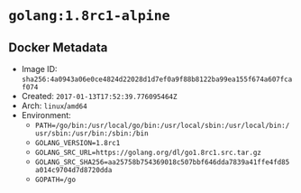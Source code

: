 # `golang:1.8rc1-alpine`

## Docker Metadata

- Image ID: `sha256:4a0943a06e0ce4824d22028d1d7ef0a9f88b8122ba99ea155f674a607fcaf074`
- Created: `2017-01-13T17:52:39.776095464Z`
- Arch: `linux`/`amd64`
- Environment:
  - `PATH=/go/bin:/usr/local/go/bin:/usr/local/sbin:/usr/local/bin:/usr/sbin:/usr/bin:/sbin:/bin`
  - `GOLANG_VERSION=1.8rc1`
  - `GOLANG_SRC_URL=https://golang.org/dl/go1.8rc1.src.tar.gz`
  - `GOLANG_SRC_SHA256=aa25758b754369018c507bbf646dda7839a41ffe4fd85a014c9704d7d8720dda`
  - `GOPATH=/go`

